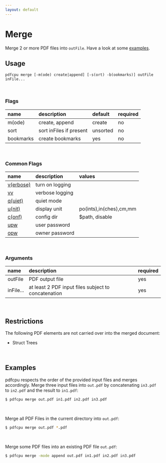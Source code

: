 ```yaml
---
layout: default
---
```


# Merge

Merge 2 or more PDF files into `outFile`. Have a look at some [examples](#examples).

## Usage

```
pdfcpu merge [-m(ode) create|append] [-s(ort) -b(ookmarks)] outFile inFile...
```

<br>

### Flags

| name     | description     | default | required
|:---------|:----------------|:--------|:--
| m(ode)   | create, append  | create  | no
| sort     | sort inFiles if present | unsorted | no
| bookmarks| create bookmarks | yes   | no


<br>

### Common Flags

| name                                            | description     | values
|:------------------------------------------------|:----------------|:-------
| [v(erbose)](../getting_started/common_flags.md) | turn on logging |
| [vv](../getting_started/common_flags.md)        | verbose logging |
| [q(uiet)](../getting_started/common_flags.md)   | quiet mode      |
| [u(nit)](../getting_started/common_flags.md)    | display unit    | po(ints),in(ches),cm,mm
| [c(onf)](../getting_started/common_flags.md)       | config dir      | $path, disable
| [upw](../getting_started/common_flags.md)          | user password   |
| [opw](../getting_started/common_flags.md)          | owner password  |

<br>

### Arguments

| name         | description         | required
|:-------------|:--------------------|:--------
| outFile      | PDF output file     | yes  
| inFile...    | at least 2 PDF input files subject to concatenation | yes

<br>

## Restrictions

The following PDF elements are not carried over into the merged document:

* Struct Trees

<br>

## Examples

pdfcpu respects the order of the provided input files and merges accordingly. Merge three input files into `out.pdf` by concatenating `in3.pdf` to `in2.pdf` and the result to `in1.pdf`:

```sh
$ pdfcpu merge out.pdf in1.pdf in2.pdf in3.pdf
```

<br>

Merge all PDF Files in the current directory into `out.pdf`:

```sh
$ pdfcpu merge out.pdf *.pdf
```

<br>

Merge some PDF files into an existing PDF file `out.pdf`:

```sh
$ pdfcpu merge -mode append out.pdf in1.pdf in2.pdf in3.pdf
```